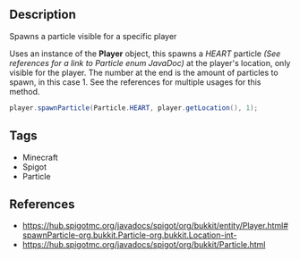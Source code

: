 ## Description
Spawns a particle visible for a specific player

Uses an instance of the **Player** object, this spawns a _HEART_ particle _(See references for a link to Particle enum JavaDoc)_ at the player's location, only visible for the player. The number at the end is the amount of particles to spawn, in this case 1. See the references for multiple usages for this method.
```Java
player.spawnParticle(Particle.HEART, player.getLocation(), 1);
```

## Tags
+ Minecraft
+ Spigot
+ Particle

## References
+ https://hub.spigotmc.org/javadocs/spigot/org/bukkit/entity/Player.html#spawnParticle-org.bukkit.Particle-org.bukkit.Location-int-
+ https://hub.spigotmc.org/javadocs/spigot/org/bukkit/Particle.html
